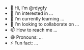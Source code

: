 - 👋 Hi, I’m @rdygfy
- 👀 I’m interested in ...
- 🌱 I’m currently learning ...
- 💞️ I’m looking to collaborate on ...
- 📫 How to reach me ...
- 😄 Pronouns: ...
- ⚡ Fun fact: ...

<!---
rdygfy/rdygfy is a ✨ special ✨ repository because its `README.md` (this file) appears on your GitHub profile.
You can click the Preview link to take a look at your changes.
--->
